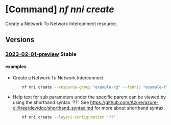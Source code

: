 # [Command] _nf nni create_

Create a Network To Network Interconnect resource.

## Versions

### [2023-02-01-preview](/Resources/mgmt-plane/L3N1YnNjcmlwdGlvbnMve30vcmVzb3VyY2Vncm91cHMve30vcHJvdmlkZXJzL21pY3Jvc29mdC5tYW5hZ2VkbmV0d29ya2ZhYnJpYy9uZXR3b3JrZmFicmljcy97fS9uZXR3b3JrdG9uZXR3b3JraW50ZXJjb25uZWN0cy97fQ==/2023-02-01-preview.xml) **Stable**

<!-- mgmt-plane /subscriptions/{}/resourcegroups/{}/providers/microsoft.managednetworkfabric/networkfabrics/{}/networktonetworkinterconnects/{} 2023-02-01-preview -->

#### examples

- Create a Network To Network Interconnect
    ```bash
        nf nni create --resource-group "example-rg" --fabric "example-fabric" --resource-name "example-nni" --nni-type "CE" --is-management-type "True" --use-option-b "True" --layer2-configuration '{"portCount": 3, "mtu": 1500}' --layer3-configuration '{"importRoutePolicyId": "<importRoutePolicyId>", "exportRoutePolicyId": "<exportRoutePolicyId>", "peerASN": 28, "vlanId": 501, "primaryIpv4Prefix": "172.31.0.0/31", "secondaryIpv4Prefix": "172.31.0.20/31"}'
    ```

- Help text for sub parameters under the specific parent can be viewed by using the shorthand syntax '??'. See https://github.com/Azure/azure-cli/tree/dev/doc/shorthand_syntax.md for more about shorthand syntax.
    ```bash
        nf nni create --layer2-configuration '??'
    ```
